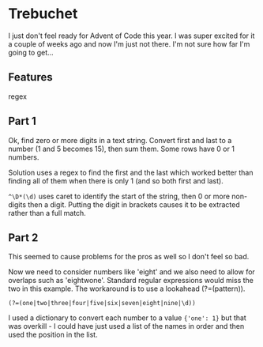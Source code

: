 # Trebuchet
I just don't feel ready for Advent of Code this year. I was super excited for it a couple of weeks ago and now I'm just not there. I'm not sure how far I'm going to get...

## Features
regex


## Part 1
Ok, find zero or more digits in a text string. Convert first and last to a number (1 and 5 becomes 15), then sum them. Some rows have 0 or 1 numbers.

Solution uses a regex to find the first and the last which worked better than finding all of them when there is only 1 (and so both first and last).

`^\D*(\d)` uses caret to identify the start of the string, then 0 or more non-digits then a digit. Putting the digit in brackets causes it to be extracted rather than a full match.


## Part 2
This seemed to cause problems for the pros as well so I don't feel so bad.

Now we need to consider numbers like 'eight' and we also need to allow for overlaps such as 'eightwone'. Standard regular expressions would miss the two in this example. The workaround is to use a lookahead (?=(pattern)).

`(?=(one|two|three|four|five|six|seven|eight|nine|\d))`

I used a dictionary to convert each number to a value `{'one': 1}` but that was overkill - I could have just used a list of the names in order and then used the position in the list.
